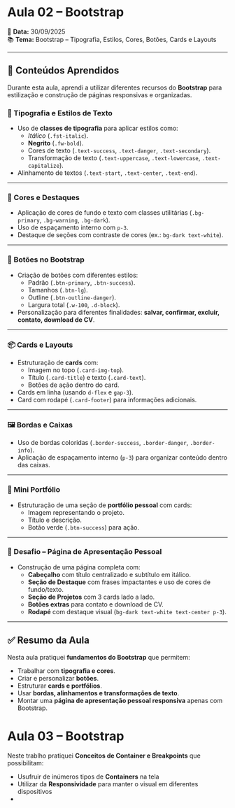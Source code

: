 # Aula 02 – Bootstrap  

📅 **Data:** 30/09/2025  
📚 **Tema:** Bootstrap – Tipografia, Estilos, Cores, Botões, Cards e Layouts  

---

## 📘 Conteúdos Aprendidos  

Durante esta aula, aprendi a utilizar diferentes recursos do **Bootstrap** para estilização e construção de páginas responsivas e organizadas.  

### 🎨 Tipografia e Estilos de Texto  
- Uso de **classes de tipografia** para aplicar estilos como:  
  - *Itálico* (`.fst-italic`).  
  - **Negrito** (`.fw-bold`).  
  - Cores de texto (`.text-success`, `.text-danger`, `.text-secondary`).  
  - Transformação de texto (`.text-uppercase`, `.text-lowercase`, `.text-capitalize`).  
- Alinhamento de textos (`.text-start`, `.text-center`, `.text-end`).  

---

### 🌈 Cores e Destaques  
- Aplicação de cores de fundo e texto com classes utilitárias (`.bg-primary`, `.bg-warning`, `.bg-dark`).  
- Uso de espaçamento interno com `p-3`.  
- Destaque de seções com contraste de cores (ex.: `bg-dark text-white`).  

---

### 🔘 Botões no Bootstrap  
- Criação de botões com diferentes estilos:  
  - Padrão (`.btn-primary`, `.btn-success`).  
  - Tamanhos (`.btn-lg`).  
  - Outline (`.btn-outline-danger`).  
  - Largura total (`.w-100`, `.d-block`).  
- Personalização para diferentes finalidades: **salvar, confirmar, excluir, contato, download de CV**.  

---

### 📦 Cards e Layouts  
- Estruturação de **cards** com:  
  - Imagem no topo (`.card-img-top`).  
  - Título (`.card-title`) e texto (`.card-text`).  
  - Botões de ação dentro do card.  
- Cards em linha (usando `d-flex` e `gap-3`).  
- Card com rodapé (`.card-footer`) para informações adicionais.  

---

### 🖼️ Bordas e Caixas  
- Uso de bordas coloridas (`.border-success`, `.border-danger`, `.border-info`).  
- Aplicação de espaçamento interno (`p-3`) para organizar conteúdo dentro das caixas.  

---

### 📝 Mini Portfólio  
- Estruturação de uma seção de **portfólio pessoal** com cards:  
  - Imagem representando o projeto.  
  - Título e descrição.  
  - Botão verde (`.btn-success`) para ação.  

---

### 🚀 Desafio – Página de Apresentação Pessoal  
- Construção de uma página completa com:  
  - **Cabeçalho** com título centralizado e subtítulo em itálico.  
  - **Seção de Destaque** com frases impactantes e uso de cores de fundo/texto.  
  - **Seção de Projetos** com 3 cards lado a lado.  
  - **Botões extras** para contato e download de CV.  
  - **Rodapé** com destaque visual (`bg-dark text-white text-center p-3`).  

---

## ✅ Resumo da Aula  
Nesta aula pratiquei **fundamentos do Bootstrap** que permitem:  
- Trabalhar com **tipografia e cores**.  
- Criar e personalizar **botões**.  
- Estruturar **cards e portfólios**.  
- Usar **bordas, alinhamentos e transformações de texto**.  
- Montar uma **página de apresentação pessoal responsiva** apenas com Bootstrap.  

# Aula 03 – Bootstrap  

Neste trablho pratiquei **Conceitos de Container e Breakpoints** que possibilitam:
- Usufruir de inúmeros tipos de **Containers** na tela
- Utilizar da **Responsividade** para manter o visual em diferentes dispositivos
- 